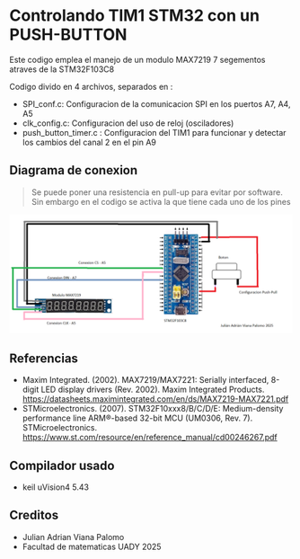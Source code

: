 
# Controlando TIM1 STM32 con un PUSH-BUTTON

Este codigo emplea el manejo de un modulo MAX7219 7 segementos atraves de la STM32F103C8

Codigo divido en 4 archivos, separados en :
* SPI_conf.c: Configuracion de la comunicacion SPI en los puertos A7, A4, A5
* clk_config.c: Configuracion del uso de reloj (osciladores)
* push_button_timer.c : Configuracion del TIM1 para funcionar y detectar los cambios del canal 2 en el pin A9



##  Diagrama de conexion
> Se puede poner una resistencia en pull-up para evitar por software. Sin embargo en el codigo se activa la que tiene cada uno de los pines

<p align="center">
<img src="https://github.com/Vianita17/SistemaEmbebidos-STM32/blob/main/Imagenes/Diagrama%20MaX-STM32.png?raw=true" alt="diagram" width="700">
</p>

## Referencias
* Maxim Integrated. (2002). MAX7219/MAX7221: Serially interfaced, 8-digit LED display drivers (Rev. 2002). Maxim Integrated Products. https://datasheets.maximintegrated.com/en/ds/MAX7219-MAX7221.pdf
* STMicroelectronics. (2007). STM32F10xxx8/B/C/D/E: Medium-density performance line ARM®-based 32-bit MCU (UM0306, Rev. 7). STMicroelectronics. https://www.st.com/resource/en/reference_manual/cd00246267.pdf
## Compilador usado
* keil uVision4 5.43


## Creditos 
* Julian Adrian Viana Palomo
* Facultad de matematicas UADY 2025
